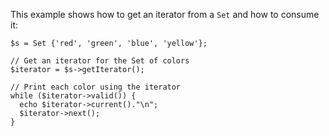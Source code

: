 This example shows how to get an iterator from a `Set` and how to consume it:

```basic-usage.php
$s = Set {'red', 'green', 'blue', 'yellow'};

// Get an iterator for the Set of colors
$iterator = $s->getIterator();

// Print each color using the iterator
while ($iterator->valid()) {
  echo $iterator->current()."\n";
  $iterator->next();
}
```

